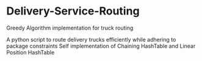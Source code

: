 # Delivery-Service-Routing
Greedy Algorithm implementation for truck routing

A python script to route delivery trucks efficiently while adhering to package constraints
Self implementation of Chaining HashTable and Linear Position HashTable
